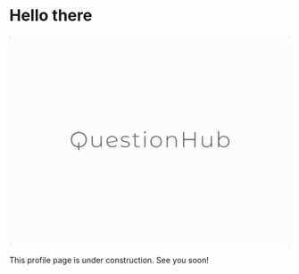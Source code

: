 # Hello there
![Under construction image](https://github.com/Our-Solution/.github/blob/main/assets/QuestionHub.png)


This profile page is under construction. See you soon!
